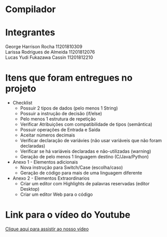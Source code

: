 # Compilador

# Integrantes
George Harrison Rocha             11201810309<br />
Larissa Rodrigues de Almeida      11201812076<br />
Lucas Yudi Fukazawa Cassin        11201812210<br />

# Itens que foram entregues no projeto

<ul>
    <li> Checklist
        <ul>
            <li>Possuir 2 tipos de dados (pelo menos 1 String)</li>
            <li>Possuir a instrução de decisão (if/else)</li>
            <li>Pelo menos 1 estrutura de repetição</li>
            <li>Verificar Atribuições com compatibilidade de tipos (semântica)</li>
            <li>Possuir operações de Entrada e Saída</li>
            <li>Aceitar números decimais</li>
            <li>Verificar declaração de variávies (não usar variáveis que não foram declaradas)</li>
            <li>Verificar se há variáveis declaradas e não-utilizadas (warning)</li>
            <li>Geração de pelo menos 1 linguagem destino (C/Java/Python)</li>
        </ul>
    </li>
    <li> Anexo 1 - Elementos adicionais
        <ul>
            <li>Nova instrução para Switch/Case (escolha/caso)</li>
            <li>Geração de código para mais de uma linguagem diferente</li>
        </ul>
    </li>
    <li> Anexo 2 - Elementos Extraordinarios
        <ul>
            <li>Criar um editor com Highlights de palavras reservadas (editor Desktop)</li>
            <li>Criar um editor Web para o código</li>
        </ul>
    </li>
</ul>

# Link para o vídeo do Youtube
<a href="https://youtu.be/42QYsC5ETvM">Clique aqui para assistir ao nosso vídeo</a>